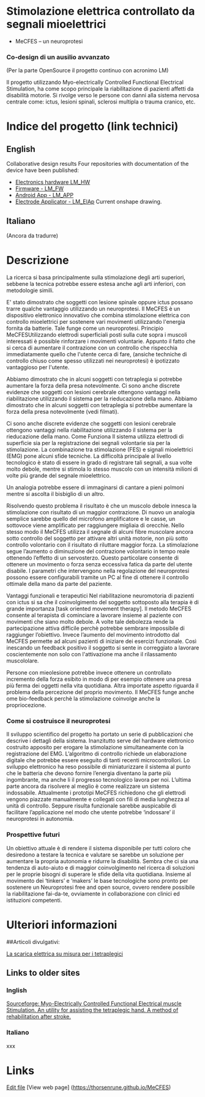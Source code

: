 # Stimolazione elettrica controllato da segnali mioelettrici  
 - MeCFES – un neuroprotesi
### Co-design di un ausilio avvanzato
 (Per la parte OpenSource il progetto continuo con acronimo LM)

Il progetto utilizzando Myo-electrically Controlled Functional Electrical Stimulation,  ha come scopo principale la riabilitazione di pazienti affetti da disabilità motorie. Si rivolge verso le persone con danni alla sistema nervosa centrale come: ictus, lesioni spinali, sclerosi multipla o trauma cranico, etc.
# Indice del progetto (link technici)
## English
Collaborative design results
Four repositories with documentation of the device have been published:

* [Electronics hardware LM_HW](https://github.com/ThorsenRune/LM-HW)
* [Firmware - LM_FW]( https://github.com/ThorsenRune/LM_FW)
* [Android App - LM_APP](https://github.com/ThorsenRune/LM-Android)
* [Electrode Applicator - LM_ElAp](https://cad.onshape.com/documents/661382f7fa0e94bae04c481c/w/cea5bdd3a732ac9eed1e4dd4/e/99b5a64c64c716ef593bdf7d) Current onshape drawing.



## Italiano
(Ancora da tradurre)


# Descrizione
La ricerca si basa principalmente sulla stimolazione degli arti superiori, sebbene la tecnica potrebbe essere estesa anche agli arti inferiori, con metodologie simili.

E' stato dimostrato che soggetti con lesione spinale oppure ictus possano trarre qualche vantaggio utilizzando un neuroprotesi. Il MeCFES è un dispositivo elettronico innovativo che combina stimolazione elettrica con controllo mioelettrici per sostenere vari movimenti utilizzando l'energia fornita da batterie. Tale funge come un neuroprotesi. Principio MeCFESUtilizzando elettrodi superficiali posti sulla cute sopra i muscoli interessati è possible rinforzare i movimenti voluntarie. Appunto il fatto che si cerca di aumentare il contrazione con un controllo che rispecchia immediatamente quello che l'utente cerca di fare, (ansiche techniche di controllo chiuso come spesso utilizzati nei neuroprotesi) è ipotizzato vantaggioso per l'utente. 

Abbiamo dimostrato che in alcuni soggetti con tetraplegia si potrebbe aumentare la forza della presa notevolmente. Ci sono anche discrete evidenze che soggetti con lesioni cerebrale ottengono vantaggi nella riabilitazione utilizzando il sistema per la rieducazione della mano.
Abbiamo dimostrato che in alcuni soggetti con tetraplegia si potrebbe aumentare la forza della presa notevolmente (vedi filmati).

Ci sono anche discrete evidenze che soggetti con lesioni cerebrale ottengono vantaggi nella riabilitazione utilizzando il sistema per la rieducazione della mano.
Come Funziona
Il sistema utilizza elettrodi di superficie sia per la registrazione dei segnali volontarie sia per la stimolazione. La combinazione tra stimolazione (FES) e signali mioelettrici (EMG) pone alcuni sfide tecniche. La difficoltà principale al livello tecnologico è stato di essere in grado di registrare tali segnali, a sua volte molto debole, mentre si stimola lo stesso muscolo con un intensità milioni di volte più grande del segnale mioelettrico.

Un analogia potrebbe essere di immaginarsi di cantare a pieni polmoni mentre si ascolta il bisbiglio di un altro.

Risolvendo questo problema il risultato è che un muscolo debole innesca la stimolazione con risultato di un maggior contrazione. Di nuovo un analogia semplice sarebbe quello del microfono amplificatore e le casse, un sottovoce viene amplificato per raggiungere migliaia di orecchie. Nello stesso modo il MeCFES utilizza il segnale di alcuni fibre muscolare ancora sotto controllo del soggetto per attivare altri unità motorie, non più sotto controllo volontario con il risultato di riluttare maggior forza. La stimolazione segue l’aumento o diminuzione del contrazione volontario in tempo reale ottenendo l’effetto di un servosterzo. Questo particolare consente di ottenere un movimento o forza senza eccessiva fatica da parte del utente disabile. I parametri che intervengono nella regolazione del neuroprotesi possono essere configurabili tramite un PC al fine di ottenere il controllo ottimale della mano da parte del paziente.

Vantaggi funzionali e terapeutici
Nel riabilitazione neuromotoria di pazienti con ictus si sa che il coinvolgimento del soggetto sottoposto alla terapia è di grande importanza [task oriented movement therapy]. Il metodo MeCFES consente al terapista di cominciare a lavorare insieme al paziente con movimenti che siano molto debole. A volte tale debolezza rende la partecipazione attiva difficile perchè potrebbe sembrare impossibile di raggiunger l’obiettivo. Invece l’aumento del movimento introdotto dal MeCFES permette ad alcuni pazienti di iniziare dei esercizi funzionale. Così inescando un feedback positivo il soggetto si sente in correggiato a lavorare coscientemente non solo con l'attivazione ma anche il rilassamento muscololare.

Persone con mieolesione potrebbe invece ottenere un controllato incremento della forza esibito in modo di per esempio ottenere una presa più ferma dei oggetti nella vita quotidiana. Altra importate aspetto riguarda il problema della percezione del proprio movimento. Il MeCFES funge anche ome bio-feedback perchè la stimolazione coinvolge anche la propriocezione.

### Come si costruisce il neuroprotesi
Il sviluppo scientifico del progetto ha portato un serie di pubblicazioni che descrive i dettagli della sistema. Inanzitutto serve del hardware elettronico costruito apposito per erogare la stimolazione simultaneamente con la registrazione del EMG. L’algoritmo di controllo richiede un elaborazione digitale che potrebbe essere eseguito di tanti recenti microcontrollori. Lo sviluppo elettronico ha reso possibile di miniaturizzare il sistema al punto che le batteria che devono fornire l’energia diventano la parte più ingombrante, ma anche li il progresso tecnologico lavora per noi. L’ultima parte ancora da risolvere al meglio è come realizzare un sistema indossabile. Attualmente i prototipi MeCFES richiedono che gli elettrodi vengono piazzate manualmente e collegati con fili di media lunghezza al unità di controllo. Seppure risulta funzionale sarebbe auspicabile di facilitare l’applicazione nel modo che utente potrebbe ‘indossare’ il neuroprotesi in autonomia.

### Prospettive futuri
Un obiettivo attuale è di rendere il sistema disponibile per tutti coloro che desiredono a testare la tecnica e valutare se sarebbe un soluzione per aumentare la propria autonomia e ridurre la disabilità. Sembra che ci sia una tendenza di auto-aiuto e di maggior coinvolgimento nel ricerca di soluzioni per le proprie bisogni di superare le sfide della vita quotidiana. Insieme al movimento dei ‘tinkers’ e ‘makers’ le base tecnologiche sono pronto per sostenere un Neuroprotesi free and open source, ovvero rendere possibile la riabilitazione fai-da-te, ovviamente in collaborazione con clinici ed istituzioni competenti.  


# Ulteriori informazioni
##Articoli divulgativi:

[La scarica elettrica su misura per i tetraplegici](http://salute.ilgiornale.it/news/21776/-fondazione-gnocchi-dispositivo-don/1.html)

## Links to older sites

### Inglish
[Sourceforge: Myo-Electrically Controlled Functional Electrical muscle Stimulation. An utility for assisting the tetraplegic hand. A method of rehabilitation after stroke.](https://sourceforge.net/p/mecfes/wiki/Home/)

### Italiano
xxx
# Links
[Edit file](https://github.com/ThorsenRune/MeCFES/edit/master/README.md)
[View web page] (https://thorsenrune.github.io/MeCFES)
